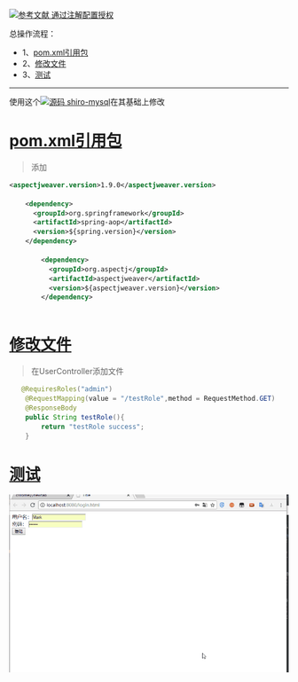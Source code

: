 [![](https://img.shields.io/badge/参考文献-通过注解配置授权-yellow.svg "参考文献 通过注解配置授权")](https://www.imooc.com/video/16959/0)


总操作流程：
- 1、[pom.xml引用包](#java-01)
- 2、[修改文件](#java-02)
- 3、[测试](#java-03)

***

使用这个[![](https://img.shields.io/badge/源码-shiro--mysql-blue.svg "源码 shiro-mysql")](https://github.com/lidekai/shiro-mysql.git)在其基础上修改

# <a name="java-01" href="#" >pom.xml引用包</a>
> 添加

```xml
<aspectjweaver.version>1.9.0</aspectjweaver.version>

    <dependency>
      <groupId>org.springframework</groupId>
      <artifactId>spring-aop</artifactId>
      <version>${spring.version}</version>
    </dependency>

        <dependency>
          <groupId>org.aspectj</groupId>
          <artifactId>aspectjweaver</artifactId>
          <version>${aspectjweaver.version}</version>
        </dependency>



```
# <a name="java-02" href="#" >修改文件</a>

> 在UserController添加文件

```java
   @RequiresRoles("admin")
    @RequestMapping(value = "/testRole",method = RequestMethod.GET)
    @ResponseBody
    public String testRole(){
        return "testRole success";
    }
```
# <a name="java-03" href="#" >测试</a>

![](image/9-1.gif)